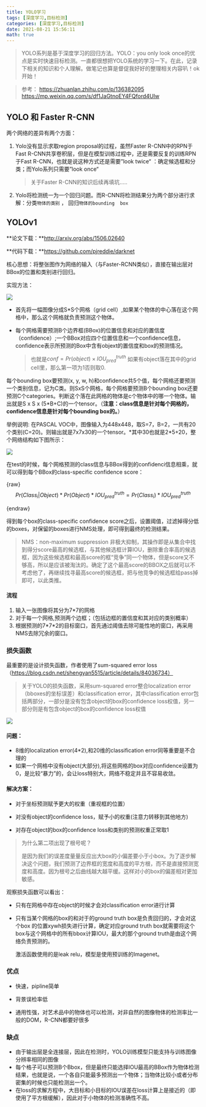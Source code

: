 ```yaml
---
title: YOLO学习
tags: [深度学习,目标检测]
categories: [深度学习,目标检测]
date: 2021-08-21 15:56:11
math: true
---
```


> YOLO系列是基于深度学习的回归方法。YOLO：you only look once的优点是实时快速目标检测。一直都很想把YOLO系统的学习一下。在此，记录下相关的知识和个人理解。做笔记也算是督促我好好的整理相关内容叭！ok开始！

> 参考：
> https://zhuanlan.zhihu.com/p/136382095
> https://mp.weixin.qq.com/s/df1JaGtnoEY4FQford4UIw

## YOLO 和 Faster R-CNN

两个网络的差异有两个方面：

1. Yolo没有显示求取region proposal的过程，虽然Faster R-CNN中的RPN于Fast R-CNN共享卷积层，但是在模型训练过程中，还是需要反复的训练RPN于Fast R-CNN，也就是说这种方式还是需要”look twice“ ：确定候选框和分类；而Yolo系列只需要”look once“

   > 关于Faster R-CNN的知识后续再填坑.....

2. Yolo将检测统一为一个回归问题。而R-CNN将检测结果分为两个部分进行求解：分类`物体的类别` ， 回归`物体的bounding  box`

## YOLOv1

**论文下载：**http://arxiv.org/abs/1506.02640

**代码下载：**https://github.com/pjreddie/darknet

核心思想：将整张图作为网络的输入（与Faster-RCNN类似），直接在输出层对BBox的位置和类别进行回归。

实现方法：

![](https://picture.mulindya.com/yolov1-pic1.png)


- 首先将一幅图像分成S*S个网格（grid cell）,如果某个物体的中心落在这个网格中，那么这个网格就负责预测这个物体。

- 每个网格需要预测B个边界框(BBox)的位置信息和对应的置信度（confidence）;一个BBox对应四个位置信息和一个confidence信息，confidence表示所预测的Box中含有objext的置信度和box的预测情况。

  > 也就是$conf = Pr(object)\times IOU^{truth}_{pred}$ 如果有object落在其中的grid cell里，那么第一项为1否则取0.

每个bounding box要预测(x, y, w, h)和confidence共5个值，每个网格还要预测一个类别信息，记为C类。则SxS个网格，每个网格要预测B个bounding box还要预测C个categories。判断这个落在此网格的物体是c个物体中的哪一个物体。输出就是S x S x (5*B+C)的一个tensor。（**注意：class信息是针对每个网格的，confidence信息是针对每个bounding box的。**）

举例说明: 在PASCAL VOC中，图像输入为448x448，取S=7，B=2，一共有20个类别(C=20)。则输出就是7x7x30的一个tensor。*其中30也就是2\*5+20，整个网络结构如下图所示：

![](https://picture.mulindya.com/yolov1-pic2.png)

在test的时候，每个网格预测的class信息与BBox得到的confidenci信息相乘，就可以得到每个BBox的class-specific confidence score：

{raw}
$$
Pr(Class_i \vert Object)*Pr(Object)*IOU^{truth}_{pred} = Pr(Class_i)*IOU^{truth}_{pred}
$$

{endraw}

得到每个box的class-specific confidence score之后，设置阈值，过滤掉得分低的boxes，对保留的boxes进行NMS处理，即可得到最终的检测结果。

> NMS：non-maximum suppression 非极大抑制，其操作即是从集合中找到得分score最高的候选框，与其他候选框计算IOU，删除重合率高的候选框，因为这些候选框和最高score的框“竞争”同一个物体，但是score又不够高，所以是应该被淘汰的。确定了这个最高score的BBOX之后就可以不考虑他了，再继续找寻最高score的候选框，把与他竞争的候选框给pass掉即可，以此类推。

#### 流程
1. 输入一张图像将其分为7\*7的网格
2. 对于每一个网格,预测两个边框；（包括边框的置信度和其对应的类别概率）
3. 根据预测的7\*7\*2的目标窗口，首先通过阈值去除可能性地的窗口，再采用NMS去除冗余的窗口。

### 损失函数

最重要的是设计损失函数，作者使用了sum-squared error loss（https://blog.csdn.net/shengyan5515/article/details/84036734）

> 关于YOLO的损失函数，采用sum-squared error整合localization error（bboxes的坐标误差）和classification error，其中classification error包括两部分，一部分是没有包含object的box的confidence loss权值，另一部分则是有包含object的box的confidence loss权值

![](https://picture.mulindya.com/yolov1-pic3.png)

#### 问题：

- 8维的localization error(4*2),和20维的classification error同等重要是不合理的
- 如果一个网格中没有object(大部分),将这些网格的box对应confidence设置为0，是比较“暴力”的，会让loss特别大，网络不稳定并且不容易收敛。

#### 解决方案：

- 对于坐标预测赋予更大的权重（重视框的位置）
- 对没有object的confidence loss，赋予小的权重(注意力转移到其他地方)

- 对存在object的box的confidence loss和类别的预测权重正常取1

> 为什么第二项出现了根号呢？
>
> 是因为我们的误差度量量反应出大box的小偏差要小于小box。为了逐步解决这个问题，我们预测了边界框的宽度和高度的平⽅根，而不是直接预测宽度和⾼度。因为根号之后曲线越大越平缓。这样对小的box的偏差相对更加敏感。

观察损失函数可以看出：

- 只有在网格中存在object的时候才会对classification error进行计算

- 只有当某个网格的box的和对于的ground truth box是负责回归的，才会对这个box 的位置xywh损失进行计算，确定对应ground truth box就需要将这个box与这个网格中的所有bbox计算IOU，最大的那个ground truth是由这个网络负责预测的。

  激活函数使用的是leak relu，模型是使用预训练的Imagenet。

### 优点

- 快速，pipline简单

- 背景误检率低

- 通用性强，对艺术品中的物体也可以检测，对非自然的图像物体的检测率比一般的DOM，R-CNN都要好很多

### 缺点

- 由于输出层是全连接层，因此在检测时，YOLO训练模型只能支持与训练图像分辨率相同的图像
- 每个格子可以预测B个Bbox，但是最终只能选择IOU最高的BBox作为物体检测结果，也就是说，一个各自只能最多预测出一个物体；当物体比较小或者分布密集的时候也只能检测出一个。
- 在loss的求解方程中，大目标和小目标的IOU误差在loss计算上是接近的（即使用了平方根缓解），因此对于小物体的检测准确性不高。
